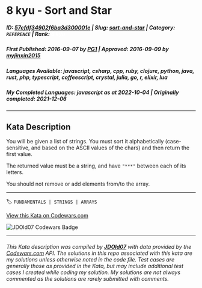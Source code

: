 # 8 kyu - Sort and Star

##### **ID**: [57cfdf34902f6ba3d300001e](https://www.codewars.com/kata/57cfdf34902f6ba3d300001e) | **Slug**: [sort-and-star](https://www.codewars.com/kata/57cfdf34902f6ba3d300001e) | **Category**: `REFERENCE` | **Rank**: <span style="color:white">8 kyu</span>

##### **First Published**: 2016-09-07 ***by*** [PG1](https://www.codewars.com/users/PG1) | **Approved**: 2016-09-09 ***by*** [myjinxin2015](https://www.codewars.com/users/myjinxin2015)

##### **Languages Available**: javascript, csharp, cpp, ruby, clojure, python, java, rust, php, typescript, coffeescript, crystal, julia, go, r, elixir, lua

##### **My Completed Languages**: javascript ***as at*** 2022-10-04 | **Originally completed**: 2021-12-06

---

## Kata Description


You will be given a list of strings. You must sort it alphabetically (case-sensitive, and based on the ASCII values of the chars) and then return the first value.



The returned value must be a string, and have `"***"` between each of its letters.



You should not remove or add elements from/to the array.

---


🏷 `FUNDAMENTALS | STRINGS | ARRAYS`


[View this Kata on Codewars.com](https://www.codewars.com/kata/57cfdf34902f6ba3d300001e)

![](https://www.codewars.com/users/jdold07/badges/large "JDOld07 Codewars Badge")

---

###### *This Kata description was compiled by [**JDOld07**](https://tpstech.dev) with data provided by the [Codewars.com](https://www.codewars.com) API.  The solutions in this repo associated with this kata are my solutions unless otherwise noted in the code file.  Test cases are generally those as provided in the Kata, but may include additional test cases I created while coding my solution.  My solutions are not always commented as the solutions are rarely submitted with comments.*
